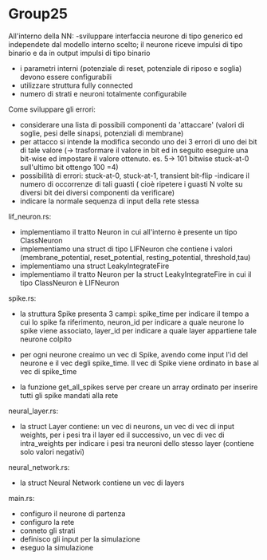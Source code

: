 # Group25


All'interno della NN:
-sviluppare interfaccia neurone di tipo generico ed independete dal modello interno scelto; il neurone riceve impulsi di tipo binario e da in output impulsi di tipo binario
- i parametri interni (potenziale di reset, potenziale di riposo e soglia) devono essere configurabili
- utilizzare struttura fully connected
- numero di strati e neuroni totalmente configurabile


Come sviluppare gli errori:
- considerare una lista di possibili componenti da 'attaccare' (valori di soglie, pesi delle sinapsi, potenziali di membrane)
- per attacco si intende la modifica secondo uno dei 3 errori di uno dei bit di tale valore (-> trasformare il valore in bit ed in seguito eseguire una bit-wise ed impostare il valore ottenuto. es. 5-> 101 bitwise stuck-at-0 sull'ultimo bit ottengo 100 =4)
- possibilità di errori: stuck-at-0, stuck-at-1, transient bit-flip
-indicare il numero di occorrenze di tali guasti ( cioè ripetere i guasti N volte su diversi bit dei diversi componenti da verificare)
- indicare la normale sequenza di input della rete stessa


lif_neuron.rs:
- implementiamo il tratto Neuron in cui all'interno è presente un tipo ClassNeuron
- implementiamo una struct di tipo LIFNeuron che contiene i valori (membrane_potential, reset_potential, resting_potential, threshold,tau)
- implementiamo una struct LeakyIntegrateFire
- implementiamo il tratto Neuron per la struct LeakyIntegrateFire in cui il tipo ClassNeuron è LIFNeuron


spike.rs:
- la struttura Spike presenta 3 campi: spike_time per indicare il tempo a cui lo spike fa riferimento, neuron_id per indicare a quale neurone lo spike viene associato, layer_id per indicare a quale layer appartiene tale neurone colpito

- per ogni neurone creaimo un vec di Spike, avendo come input l'id del neurone e il vec degli spike_time. Il vec di Spike viene ordinato in base al vec di spike_time

- la funzione get_all_spikes serve per creare un array ordinato per inserire tutti gli spike mandati alla rete


neural_layer.rs:
- la struct Layer contiene: un vec di neurons, un vec di vec di input weights, per i pesi tra il layer ed il successivo, un vec di vec di intra_weights per indicare i pesi tra neuroni dello stesso layer (contiene solo valori negativi)


neural_network.rs:
- la struct Neural Network contiene un vec di layers

main.rs:
- configuro il neurone di partenza
- configuro la rete
- conneto gli strati
- definisco gli input per la simulazione
- eseguo la simulazione
